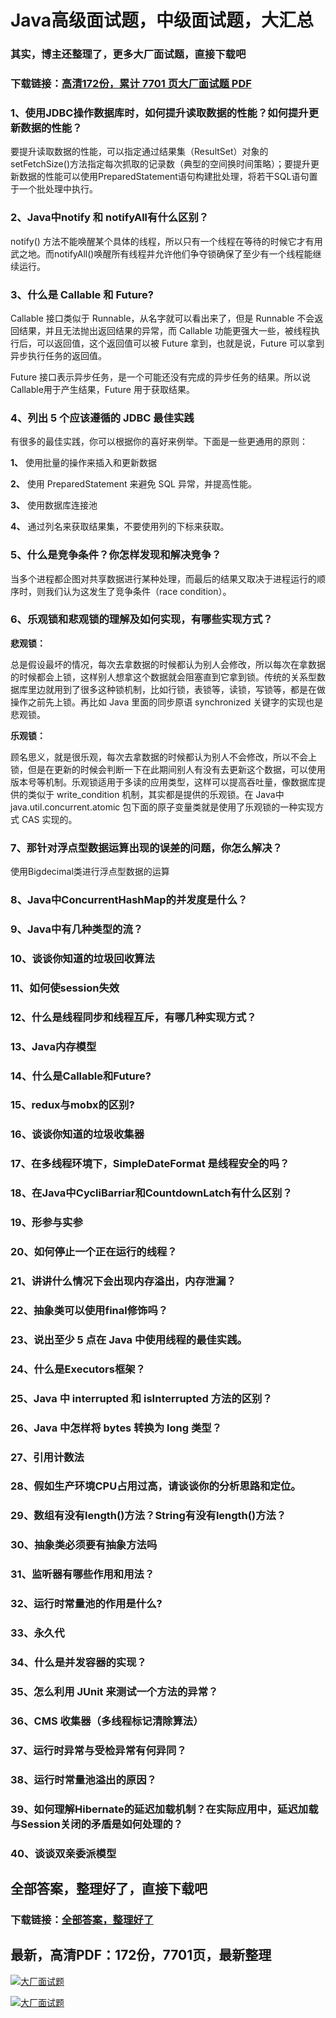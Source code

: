 # Java高级面试题，中级面试题，大汇总

### 其实，博主还整理了，更多大厂面试题，直接下载吧

### 下载链接：[高清172份，累计 7701 页大厂面试题  PDF](https://github.com/souyunku/DevBooks/blob/master/docs/index.md)



### 1、使用JDBC操作数据库时，如何提升读取数据的性能？如何提升更新数据的性能？



要提升读取数据的性能，可以指定通过结果集（ResultSet）对象的setFetchSize()方法指定每次抓取的记录数（典型的空间换时间策略）；要提升更新数据的性能可以使用PreparedStatement语句构建批处理，将若干SQL语句置于一个批处理中执行。


### 2、Java中notify 和 notifyAll有什么区别？

notify() 方法不能唤醒某个具体的线程，所以只有一个线程在等待的时候它才有用武之地。而notifyAll()唤醒所有线程并允许他们争夺锁确保了至少有一个线程能继续运行。


### 3、什么是 Callable 和 Future?

Callable 接口类似于 Runnable，从名字就可以看出来了，但是 Runnable 不会返回结果，并且无法抛出返回结果的异常，而 Callable 功能更强大一些，被线程执行后，可以返回值，这个返回值可以被 Future 拿到，也就是说，Future 可以拿到异步执行任务的返回值。

Future 接口表示异步任务，是一个可能还没有完成的异步任务的结果。所以说 Callable用于产生结果，Future 用于获取结果。


### 4、列出 5 个应该遵循的 JDBC 最佳实践

有很多的最佳实践，你可以根据你的喜好来例举。下面是一些更通用的原则：

**1、** 使用批量的操作来插入和更新数据

**2、** 使用 PreparedStatement 来避免 SQL 异常，并提高性能。

**3、** 使用数据库连接池

**4、** 通过列名来获取结果集，不要使用列的下标来获取。


### 5、什么是竞争条件？你怎样发现和解决竞争？

当多个进程都企图对共享数据进行某种处理，而最后的结果又取决于进程运行的顺序时，则我们认为这发生了竞争条件（race condition）。


### 6、乐观锁和悲观锁的理解及如何实现，有哪些实现方式？

**悲观锁：**

总是假设最坏的情况，每次去拿数据的时候都认为别人会修改，所以每次在拿数据的时候都会上锁，这样别人想拿这个数据就会阻塞直到它拿到锁。传统的关系型数据库里边就用到了很多这种锁机制，比如行锁，表锁等，读锁，写锁等，都是在做操作之前先上锁。再比如 Java 里面的同步原语 synchronized 关键字的实现也是悲观锁。

**乐观锁：**

顾名思义，就是很乐观，每次去拿数据的时候都认为别人不会修改，所以不会上锁，但是在更新的时候会判断一下在此期间别人有没有去更新这个数据，可以使用版本号等机制。乐观锁适用于多读的应用类型，这样可以提高吞吐量，像数据库提供的类似于 write_condition 机制，其实都是提供的乐观锁。在 Java中 java.util.concurrent.atomic 包下面的原子变量类就是使用了乐观锁的一种实现方式 CAS 实现的。


### 7、那针对浮点型数据运算出现的误差的问题，你怎么解决？

使用Bigdecimal类进行浮点型数据的运算


### 8、Java中ConcurrentHashMap的并发度是什么？
### 9、Java中有几种类型的流？
### 10、谈谈你知道的垃圾回收算法
### 11、如何使session失效
### 12、什么是线程同步和线程互斥，有哪几种实现方式？
### 13、Java内存模型
### 14、什么是Callable和Future?
### 15、redux与mobx的区别?
### 16、谈谈你知道的垃圾收集器
### 17、在多线程环境下，SimpleDateFormat 是线程安全的吗？
### 18、在Java中CycliBarriar和CountdownLatch有什么区别？
### 19、形参与实参
### 20、如何停止一个正在运行的线程？
### 21、讲讲什么情况下会出现内存溢出，内存泄漏？
### 22、抽象类可以使用final修饰吗？
### 23、说出至少 5 点在 Java 中使用线程的最佳实践。
### 24、什么是Executors框架？
### 25、Java 中 interrupted 和 isInterrupted 方法的区别？
### 26、Java 中怎样将 bytes 转换为 long 类型？
### 27、引用计数法
### 28、假如生产环境CPU占用过高，请谈谈你的分析思路和定位。
### 29、数组有没有length()方法？String有没有length()方法？
### 30、抽象类必须要有抽象方法吗
### 31、监听器有哪些作用和用法？
### 32、运行时常量池的作用是什么?
### 33、永久代
### 34、什么是并发容器的实现？
### 35、怎么利用 JUnit 来测试一个方法的异常？
### 36、CMS 收集器（多线程标记清除算法）
### 37、运行时异常与受检异常有何异同？
### 38、运行时常量池溢出的原因？
### 39、如何理解Hibernate的延迟加载机制？在实际应用中，延迟加载与Session关闭的矛盾是如何处理的？
### 40、谈谈双亲委派模型




## 全部答案，整理好了，直接下载吧

### 下载链接：[全部答案，整理好了](https://www.souyunku.com/wp-content/uploads/weixin/githup-weixin-2.png)




## 最新，高清PDF：172份，7701页，最新整理

[![大厂面试题](https://www.souyunku.com/wp-content/uploads/weixin/mst.png "架构师专栏")](https://www.souyunku.com/wp-content/uploads/weixin/githup-weixin.png "架构师专栏")

[![大厂面试题](https://www.souyunku.com/wp-content/uploads/weixin/githup-weixin.png "架构师专栏")](https://www.souyunku.com/wp-content/uploads/weixin/githup-weixin.png "架构师专栏")
